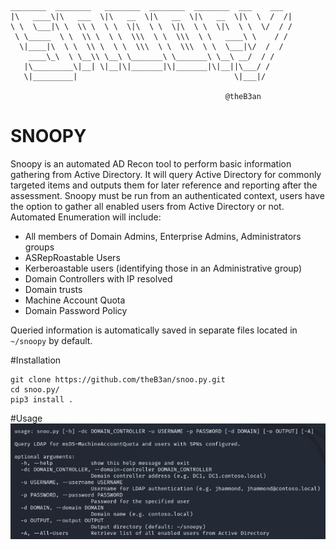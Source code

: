 ``` 
________  ________   ________  ________  ________  ___    ___ 
|\   ____\|\   ___  \|\   __  \|\   __  \|\   __  \|\  \  /  /|
\ \  \___|\ \  \\ \  \ \  \|\  \ \  \|\  \ \  \|\  \ \  \/  / /
 \ \_____  \ \  \\ \  \ \  \\\  \ \  \\\  \ \   ____\ \    / / 
  \|____|\  \ \  \\ \  \ \  \\\  \ \  \\\  \ \  \___|\/  /  /  
    ____\_\  \ \__\\ \__\ \_______\ \_______\ \__\ __/  / /    
   |\_________\|__| \|__|\|_______|\|_______|\|__||\___/ /     
   \|_________|                                   \|___|/   
                                                               
                                                @theB3an   
``` 
# SNOOPY
Snoopy is an automated AD Recon tool to perform basic information gathering from Active Directory. It will query Active Directory for commonly targeted items and outputs them for later reference and reporting after the assessment. Snoopy must be run from an authenticated context, users have the option to gather all enabled users from Active Directory or not. Automated Enumeration will include:
- All members of Domain Admins, Enterprise Admins, Administrators groups
- ASRepRoastable Users
- Kerberoastable users (identifying those in an Administrative group)
- Domain Controllers with IP resolved
- Domain trusts
- Machine Account Quota
- Domain Password Policy

Queried information is automatically saved in separate files located in `~/snoopy` by default.

#Installation
```
git clone https://github.com/theB3an/snoo.py.git
cd snoo.py/
pip3 install .
```

#Usage
![alt text](.github/help.png)